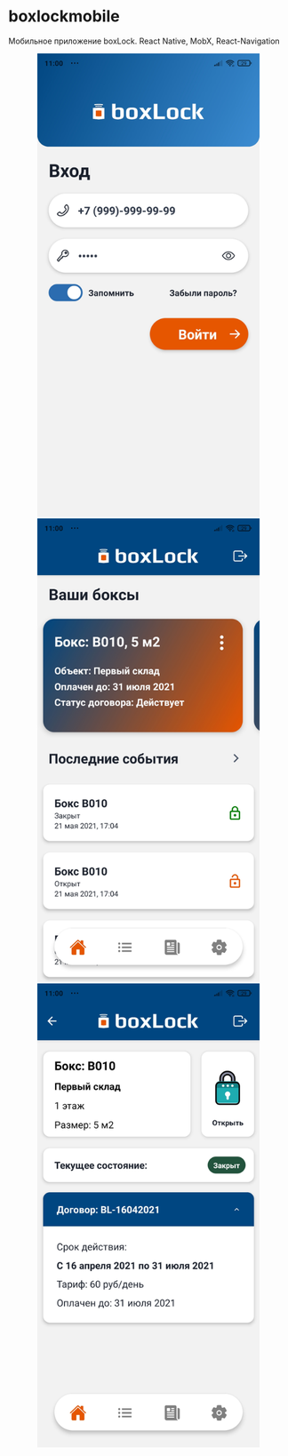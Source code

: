 # boxlockmobile
Мобильное приложение boxLock. React Native, MobX, React-Navigation
<div align="center">
    <img src="https://github.com/vladimirvolkovv/boxlockmobile/blob/main/assets/boxLock%20Mobile_Screen1.jpg" width="400px"</img>
    <img src="https://github.com/vladimirvolkovv/boxlockmobile/blob/main/assets/boxLockMobile_Screen2.jpg" width="400px"</img>
    <img src="https://github.com/vladimirvolkovv/boxlockmobile/blob/main/assets/boxLock%20Mobile_Screen3.jpg" width="400px"</img>
   
</div>

